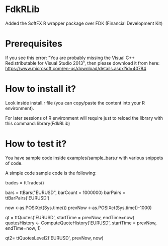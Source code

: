 # FdkRLib
Added the SoftFX R wrapper package over FDK (Financial Development Kit)

# Prerequisites
If you see this error: "You are probably missing the Visual C++ Redistributable for Visual Studio 2013", then please download it from here:
https://www.microsoft.com/en-us/download/details.aspx?id=40784

# How to install it?
Look inside install.r file (you can copy/paste the content into your R environment).

For later sessions of R environment will require just to reload the library with this command:
library(FdkRLib)

# How to test it?
You have sample code inside examples/sample_bars.r with various snippets of code. 

A simple code sample code is the following:

trades = ttTrades()

bars = ttBars("EURUSD", barCount = 1000000)
barPairs = ttBarPairs('EURUSD')

now <-as.POSIXct(Sys.time())
prevNow <-as.POSIXct(Sys.time()-1000)

qt = ttQuotes('EURUSD', startTime = prevNow, endTime=now)
quotesHistory <- ComputeQuoteHistory('EURUSD', startTime = prevNow, endTime=now, 1)

qt2= ttQuotesLevel2('EURUSD', prevNow, now)



